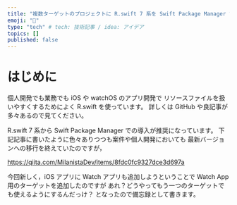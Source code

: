 ```yaml
---
title: "複数ターゲットのプロジェクトに R.swift 7 系を Swift Package Manager で導入"
emoji: "📱"
type: "tech" # tech: 技術記事 / idea: アイデア
topics: []
published: false
---
```


# はじめに

個人開発でも業務でも iOS や watchOS のアプリ開発で
リソースファイルを扱いやすくするためによく R.swift を使っています。
詳しくは GitHub や良記事が多々あるので見てください。

R.swift 7 系から Swift Package Manager での導入が推奨になっています。
下記記事に書いたように色々ありつつも案件や個人開発においても
最新バージョンへの移行を終えていたのですが，

https://qiita.com/MilanistaDev/items/8fdc0fc9327dce3d697a

今回新しく，iOS アプリに Watch アプリも追加しようということで
Watch App 用のターゲットを追加したのですが
あれ？どうやってもう一つのターゲットでも使えるようにするんだっけ？
となったので備忘録として書きます。
